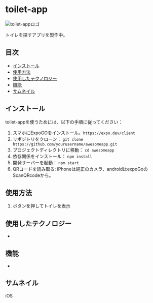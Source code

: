 # toilet-app

![toilet-appロゴ](./images/logo.png)

トイレを探すアプリを製作中。

## 目次
- [インストール](#インストール)
- [使用方法](#使用方法)
- [使用したテクノロジー](#使用したテクノロジー)
- [機能](#機能)
- [サムネイル](#サムネイル)

## インストール
toilet-appを使うためには、以下の手順に従ってください：

1. スマホにExpoGOをインストール。`https://expo.dev/client`
2. リポジトリをクローン： `git clone https://github.com/yourusername/awesomeapp.git`
3. プロジェクトディレクトリに移動： `cd awesomeapp`
4. 依存関係をインストール： `npm install`
5. 開発サーバーを起動： `npm start`
6. QRコードを読み取る:  iPhoneは純正のカメラ、androidはexpoGoのScanQRcodeから。

## 使用方法
1. ボタンを押してトイレを表示

## 使用したテクノロジー
- 

## 機能
- 

## サムネイル
iOS
![]()